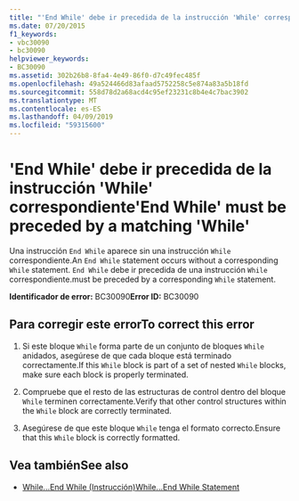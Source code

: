 ```yaml
---
title: "'End While' debe ir precedida de la instrucción 'While' correspondiente"
ms.date: 07/20/2015
f1_keywords:
- vbc30090
- bc30090
helpviewer_keywords:
- BC30090
ms.assetid: 302b26b8-8fa4-4e49-86f0-d7c49fec485f
ms.openlocfilehash: 49a524466d83afaad5752258c5e874a83a5b18fd
ms.sourcegitcommit: 558d78d2a68acd4c95ef23231c8b4e4c7bac3902
ms.translationtype: MT
ms.contentlocale: es-ES
ms.lasthandoff: 04/09/2019
ms.locfileid: "59315600"
---
```

# <a name="end-while-must-be-preceded-by-a-matching-while"></a><span data-ttu-id="d31cf-102">'End While' debe ir precedida de la instrucción 'While' correspondiente</span><span class="sxs-lookup"><span data-stu-id="d31cf-102">'End While' must be preceded by a matching 'While'</span></span>
<span data-ttu-id="d31cf-103">Una instrucción `End While` aparece sin una instrucción `While` correspondiente.</span><span class="sxs-lookup"><span data-stu-id="d31cf-103">An `End While` statement occurs without a corresponding `While` statement.</span></span> `End While` <span data-ttu-id="d31cf-104">debe ir precedida de una instrucción `While` correspondiente.</span><span class="sxs-lookup"><span data-stu-id="d31cf-104">must be preceded by a corresponding `While` statement.</span></span>  
  
 <span data-ttu-id="d31cf-105">**Identificador de error:** BC30090</span><span class="sxs-lookup"><span data-stu-id="d31cf-105">**Error ID:** BC30090</span></span>  
  
## <a name="to-correct-this-error"></a><span data-ttu-id="d31cf-106">Para corregir este error</span><span class="sxs-lookup"><span data-stu-id="d31cf-106">To correct this error</span></span>  
  
1. <span data-ttu-id="d31cf-107">Si este bloque `While` forma parte de un conjunto de bloques `While` anidados, asegúrese de que cada bloque está terminado correctamente.</span><span class="sxs-lookup"><span data-stu-id="d31cf-107">If this `While` block is part of a set of nested `While` blocks, make sure each block is properly terminated.</span></span>  
  
2. <span data-ttu-id="d31cf-108">Compruebe que el resto de las estructuras de control dentro del bloque `While` terminen correctamente.</span><span class="sxs-lookup"><span data-stu-id="d31cf-108">Verify that other control structures within the `While` block are correctly terminated.</span></span>  
  
3. <span data-ttu-id="d31cf-109">Asegúrese de que este bloque `While` tenga el formato correcto.</span><span class="sxs-lookup"><span data-stu-id="d31cf-109">Ensure that this `While` block is correctly formatted.</span></span>  
  
## <a name="see-also"></a><span data-ttu-id="d31cf-110">Vea también</span><span class="sxs-lookup"><span data-stu-id="d31cf-110">See also</span></span>

- [<span data-ttu-id="d31cf-111">While...End While (Instrucción)</span><span class="sxs-lookup"><span data-stu-id="d31cf-111">While...End While Statement</span></span>](../../visual-basic/language-reference/statements/while-end-while-statement.md)
